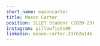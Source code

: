 ```yaml
---
short_name: masoncarter
title: Mason Carter
position: SLLET Student (2020-23)
instagram: pillowfists99
linkedin: mason-carter-23762a146
---
```

